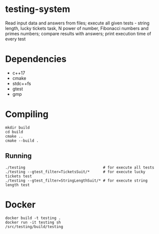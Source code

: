 # testing-system
Read input data and answers from files; 
execute all given tests - string length, lucky tickets task, N power of number, Fibonacci numbers and primes numbers;
compare results with answers; 
print execution time of every test

# Dependencies
* c++17
* cmake
* stdc++fs
* gtest
* gmp

# Compiling
``` shell
mkdir build
cd build
cmake ..
cmake --build .
```

## Running
```shell 
./testing                                   # for execute all tests
./testing --gtest_filter=TicketsSuit/*      # for execute lucky tickets test
./testing --gtest_filter=StringLengthSuit/* # for execute string length test
```

# Docker
```shell
docker build -t testing .
docker run -it testing sh
/src/testing/build/testing
```
